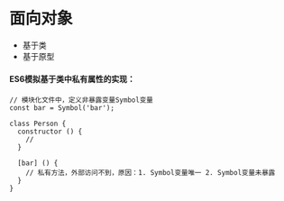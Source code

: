 # 面向对象

* 基于类
* 基于原型

#### ES6模拟基于类中私有属性的实现：
```
// 模块化文件中，定义非暴露变量Symbol变量
const bar = Symbol('bar');

class Person {
  constructor () {
    // 
  }
  
  [bar] () {
    // 私有方法，外部访问不到，原因：1. Symbol变量唯一 2. Symbol变量未暴露
  }
}
```

